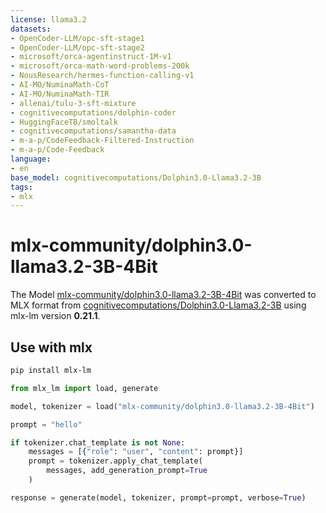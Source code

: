 ```yaml
---
license: llama3.2
datasets:
- OpenCoder-LLM/opc-sft-stage1
- OpenCoder-LLM/opc-sft-stage2
- microsoft/orca-agentinstruct-1M-v1
- microsoft/orca-math-word-problems-200k
- NousResearch/hermes-function-calling-v1
- AI-MO/NuminaMath-CoT
- AI-MO/NuminaMath-TIR
- allenai/tulu-3-sft-mixture
- cognitivecomputations/dolphin-coder
- HuggingFaceTB/smoltalk
- cognitivecomputations/samantha-data
- m-a-p/CodeFeedback-Filtered-Instruction
- m-a-p/Code-Feedback
language:
- en
base_model: cognitivecomputations/Dolphin3.0-Llama3.2-3B
tags:
- mlx
---
```


# mlx-community/dolphin3.0-llama3.2-3B-4Bit

The Model [mlx-community/dolphin3.0-llama3.2-3B-4Bit](https://huggingface.co/mlx-community/dolphin3.0-llama3.2-3B-4Bit) was
converted to MLX format from [cognitivecomputations/Dolphin3.0-Llama3.2-3B](https://huggingface.co/cognitivecomputations/Dolphin3.0-Llama3.2-3B)
using mlx-lm version **0.21.1**.

## Use with mlx

```bash
pip install mlx-lm
```

```python
from mlx_lm import load, generate

model, tokenizer = load("mlx-community/dolphin3.0-llama3.2-3B-4Bit")

prompt = "hello"

if tokenizer.chat_template is not None:
    messages = [{"role": "user", "content": prompt}]
    prompt = tokenizer.apply_chat_template(
        messages, add_generation_prompt=True
    )

response = generate(model, tokenizer, prompt=prompt, verbose=True)
```
